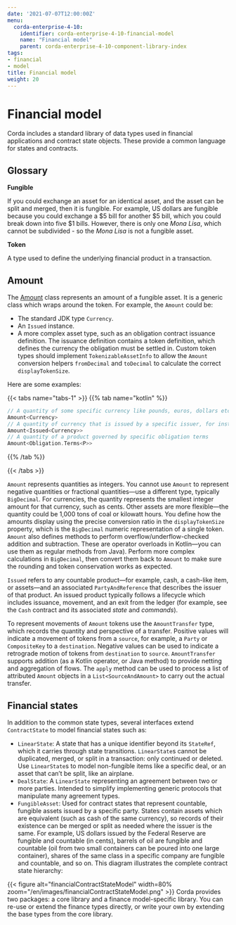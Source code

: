 ```yaml
---
date: '2021-07-07T12:00:00Z'
menu:
  corda-enterprise-4-10:
    identifier: corda-enterprise-4-10-financial-model
    name: "Financial model"
    parent: corda-enterprise-4-10-component-library-index
tags:
- financial
- model
title: Financial model
weight: 20
---
```





# Financial model

Corda includes a standard library of data types used in financial applications and contract state objects.
These provide a common language for states and contracts.

## Glossary

**Fungible**

If you could exchange an asset for an identical asset, and the asset can be split and merged, then it is fungible. For example, US dollars are fungible because you could exchange a $5 bill for another $5 bill, which you could break down into five $1 bills. However, there is only one *Mona Lisa*, which cannot be subdivided - so the *Mona Lisa* is not a fungible asset.


**Token**

A type used to define the underlying financial product in a transaction.

## Amount

The [Amount](../../../../../en/api-ref/corda/4.10/open-source/kotlin/corda/net.corda.core.contracts/-amount/index.html) class represents an amount of
a fungible asset. It is a generic class which wraps around the token. For example, the `Amount` could be:
* The standard JDK type `Currency`.
* An `Issued` instance.
* A more complex asset type, such as an obligation contract issuance definition. The issuance definition contains a token definition, which defines the currency the obligation must be settled in. Custom token types should implement `TokenizableAssetInfo` to allow the
`Amount` conversion helpers `fromDecimal` and `toDecimal` to calculate the correct `displayTokenSize`.


Here are some examples:

{{< tabs name="tabs-1" >}}
{{% tab name="kotlin" %}}
```kotlin
// A quantity of some specific currency like pounds, euros, dollars etc.
Amount<Currency>
// A quantity of currency that is issued by a specific issuer, for instance central bank vs other bank dollars
Amount<Issued<Currency>>
// A quantity of a product governed by specific obligation terms
Amount<Obligation.Terms<P>>
```
{{% /tab %}}

{{< /tabs >}}

`Amount` represents quantities as integers. You cannot use `Amount` to represent negative quantities
or fractional quantities—use a different type, typically `BigDecimal`.
For currencies, the quantity represents the smallest integer amount for that currency, such as cents.
Other assets are more flexible—the quantity could be 1,000 tons of coal or kilowatt hours. You define how the amounts display using the precise conversion ratio in the `displayTokenSize` property, which is the `BigDecimal` numeric representation of
a single token. `Amount` also defines methods to perform overflow/underflow-checked addition and subtraction.
These are operator overloads in Kotlin—you can use them as regular methods from Java). Perform more complex calculations in `BigDecimal`, then convert them back to `Amount` to make sure the rounding and token conservation works as expected.

`Issued` refers to any countable product—for example, cash, a cash-like item, or assets—and an associated `PartyAndReference` that describes the issuer of that product.
An issued product typically follows a lifecycle which includes issuance, movement, and an exit from the ledger (for example,
see the `Cash` contract and its associated *state* and *commands*).

To represent movements of `Amount` tokens use the `AmountTransfer` type, which records the quantity and perspective
of a transfer. Positive values will indicate a movement of tokens from a `source`, for example, a `Party` or `CompositeKey`
to a `destination`. Negative values can be used to indicate a retrograde motion of tokens from `destination`
to `source`. `AmountTransfer` supports addition (as a Kotlin operator, or Java method) to provide netting
and aggregation of flows. The `apply` method can be used to process a list of attributed `Amount` objects in a
`List<SourceAndAmount>` to carry out the actual transfer.


## Financial states

In addition to the common state types, several interfaces extend `ContractState` to model financial states such as:

* `LinearState`: A state that has a unique identifier beyond its `StateRef`, which it carries through state transitions.
`LinearState`s cannot be duplicated, merged, or split in a transaction: only continued or deleted. Use `LinearState`s to model non-fungible items like a specific deal, or an asset that can’t be
split, like an airplane.
* `DealState`: A `LinearState` representing an agreement between two or more parties. Intended to simplify implementing generic
protocols that manipulate many agreement types.
* `FungibleAsset`: Used for contract states that represent countable, fungible assets issued by a
specific party. States contain assets which are equivalent (such as cash of the same currency), so records of their existence
can be merged or split as needed where the issuer is the same. For example, US dollars issued by the Federal Reserve are fungible and
countable (in cents), barrels of oil are fungible and countable (oil from two small containers can be poured into one large
container), shares of the same class in a specific company are fungible and countable, and so on.
This diagram illustrates the complete contract state hierarchy:

{{< figure alt="financialContractStateModel" width=80% zoom="/en/images/financialContractStateModel.png" >}}
Corda provides two packages: a core library and a finance model-specific library.
You can re-use or extend the finance types directly, or write your own by extending the base types from the core library.
